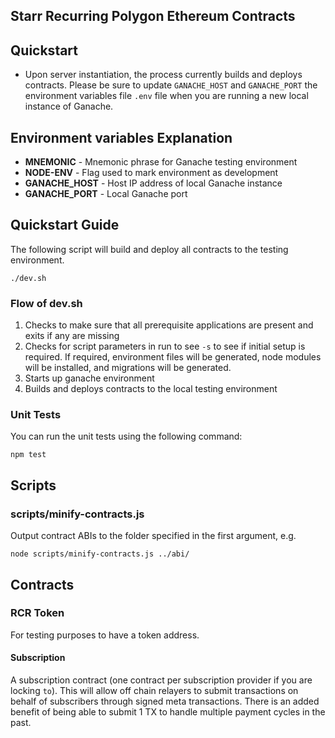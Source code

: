 ## Starr Recurring Polygon Ethereum Contracts

## Quickstart

* Upon server instantiation, the process currently builds and deploys contracts. Please be sure to update `GANACHE_HOST` and `GANACHE_PORT` the environment variables file `.env` file when you are running a new local instance of Ganache.

## Environment variables Explanation

* **MNEMONIC** - Mnemonic phrase for Ganache testing environment
* **NODE-ENV** - Flag used to mark environment as development
* **GANACHE_HOST** - Host IP address of local Ganache instance
* **GANACHE_PORT**  - Local Ganache port

## Quickstart Guide

The following script will build and deploy all contracts to the testing environment.

```
./dev.sh
```

### Flow of dev.sh

1. Checks to make sure that all prerequisite applications are present and exits if any are missing
2. Checks for script parameters in run to see `-s` to see if initial setup is required. If required, environment files will be generated, node modules will be installed, and migrations will be generated.
3. Starts up ganache environment
4. Builds and deploys contracts to the local testing environment

### Unit Tests

You can run the unit tests using the following command:
```
npm test
```

## Scripts

### scripts/minify-contracts.js
Output contract ABIs to the folder specified in the first argument, e.g.
```
node scripts/minify-contracts.js ../abi/
```

## Contracts

### RCR Token
For testing purposes to have a token address.

#### Subscription
A subscription contract (one contract per subscription provider if you are locking `to`). This will allow off chain relayers to submit transactions on behalf of subscribers through signed meta transactions. There is an added benefit of being able to submit 1 TX to handle multiple payment cycles in the past.
